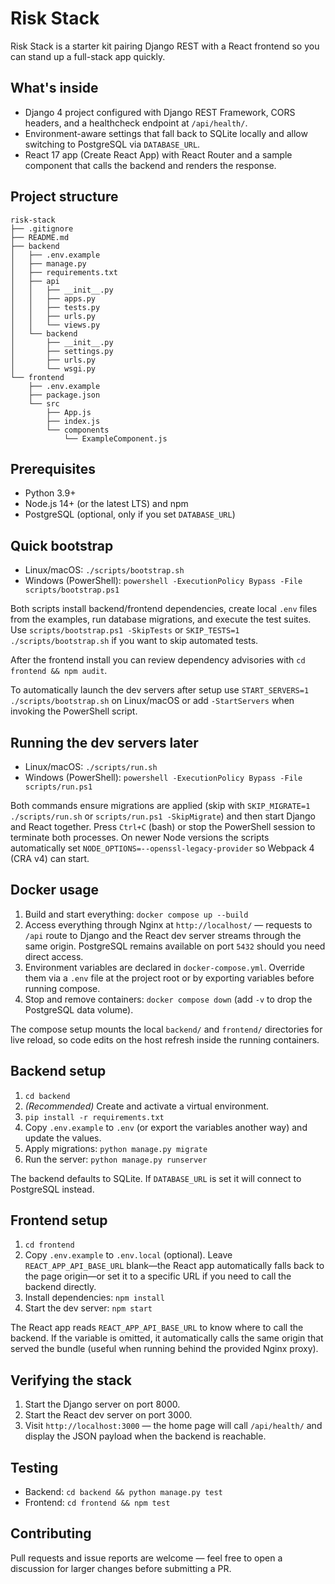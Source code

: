 # Risk Stack

Risk Stack is a starter kit pairing Django REST with a React frontend so you can stand up a full-stack app quickly.

## What's inside
- Django 4 project configured with Django REST Framework, CORS headers, and a healthcheck endpoint at `/api/health/`.
- Environment-aware settings that fall back to SQLite locally and allow switching to PostgreSQL via `DATABASE_URL`.
- React 17 app (Create React App) with React Router and a sample component that calls the backend and renders the response.

## Project structure

```
risk-stack
├── .gitignore
├── README.md
├── backend
│   ├── .env.example
│   ├── manage.py
│   ├── requirements.txt
│   ├── api
│   │   ├── __init__.py
│   │   ├── apps.py
│   │   ├── tests.py
│   │   ├── urls.py
│   │   └── views.py
│   └── backend
│       ├── __init__.py
│       ├── settings.py
│       ├── urls.py
│       └── wsgi.py
└── frontend
    ├── .env.example
    ├── package.json
    └── src
        ├── App.js
        ├── index.js
        └── components
            └── ExampleComponent.js
```

## Prerequisites
- Python 3.9+
- Node.js 14+ (or the latest LTS) and npm
- PostgreSQL (optional, only if you set `DATABASE_URL`)

## Quick bootstrap
- Linux/macOS: `./scripts/bootstrap.sh`
- Windows (PowerShell): `powershell -ExecutionPolicy Bypass -File scripts/bootstrap.ps1`

Both scripts install backend/frontend dependencies, create local `.env` files from the examples, run database migrations, and execute the test suites. Use `scripts/bootstrap.ps1 -SkipTests` or `SKIP_TESTS=1 ./scripts/bootstrap.sh` if you want to skip automated tests.

After the frontend install you can review dependency advisories with `cd frontend && npm audit`.

To automatically launch the dev servers after setup use `START_SERVERS=1 ./scripts/bootstrap.sh` on Linux/macOS or add `-StartServers` when invoking the PowerShell script.

## Running the dev servers later
- Linux/macOS: `./scripts/run.sh`
- Windows (PowerShell): `powershell -ExecutionPolicy Bypass -File scripts/run.ps1`

Both commands ensure migrations are applied (skip with `SKIP_MIGRATE=1 ./scripts/run.sh` or `scripts/run.ps1 -SkipMigrate`) and then start Django and React together. Press `Ctrl+C` (bash) or stop the PowerShell session to terminate both processes. On newer Node versions the scripts automatically set `NODE_OPTIONS=--openssl-legacy-provider` so Webpack 4 (CRA v4) can start.

## Docker usage
1. Build and start everything: `docker compose up --build`
2. Access everything through Nginx at `http://localhost/` — requests to `/api` route to Django and the React dev server streams through the same origin. PostgreSQL remains available on port `5432` should you need direct access.
3. Environment variables are declared in `docker-compose.yml`. Override them via a `.env` file at the project root or by exporting variables before running compose.
4. Stop and remove containers: `docker compose down` (add `-v` to drop the PostgreSQL data volume).

The compose setup mounts the local `backend/` and `frontend/` directories for live reload, so code edits on the host refresh inside the running containers.

## Backend setup
1. `cd backend`
2. *(Recommended)* Create and activate a virtual environment.
3. `pip install -r requirements.txt`
4. Copy `.env.example` to `.env` (or export the variables another way) and update the values.
5. Apply migrations: `python manage.py migrate`
6. Run the server: `python manage.py runserver`

The backend defaults to SQLite. If `DATABASE_URL` is set it will connect to PostgreSQL instead.

## Frontend setup
1. `cd frontend`
2. Copy `.env.example` to `.env.local` (optional). Leave `REACT_APP_API_BASE_URL` blank—the React app automatically falls back to the page origin—or set it to a specific URL if you need to call the backend directly.
3. Install dependencies: `npm install`
4. Start the dev server: `npm start`

The React app reads `REACT_APP_API_BASE_URL` to know where to call the backend. If the variable is omitted, it automatically calls the same origin that served the bundle (useful when running behind the provided Nginx proxy).

## Verifying the stack
1. Start the Django server on port 8000.
2. Start the React dev server on port 3000.
3. Visit `http://localhost:3000` — the home page will call `/api/health/` and display the JSON payload when the backend is reachable.

## Testing
- Backend: `cd backend && python manage.py test`
- Frontend: `cd frontend && npm test`

## Contributing
Pull requests and issue reports are welcome — feel free to open a discussion for larger changes before submitting a PR.
